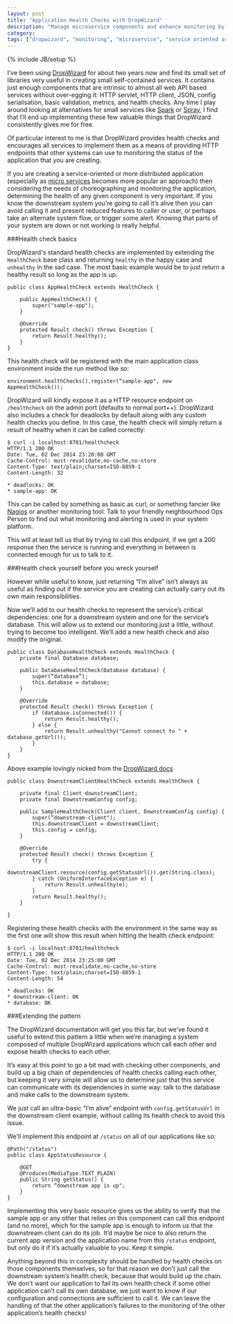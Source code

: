 ```yaml
---
layout: post
title: "Application Health Checks with DropWizard"
description: "Manage microservice components and enhance monitoring by using DropWizard health checks to report on the health of your applications."
category: 
tags: ["dropwizard", "monitoring", "microservice", "service oriented architecture", "REST"]
---
```

{% include JB/setup %}


I’ve been using [DropWizard](https://dropwizard.github.io) for about two years now and find its small set of libraries very useful in creating small self-contained services. It contains just enough components that are intrinsic to almost all web API based services without over-egging it: HTTP servlet, HTTP client, JSON, config serialisation, basic validation, metrics, and health checks. Any time I play around looking at alternatives for small services like [Spark](http://sparkjava.com/) or [Spray](http://spray.io/), I find that I’ll end up implementing these few valuable things that DropWizard consistently gives me for free. 

Of particular interest to me is that DropWizard provides health checks and encourages all services to implement them as a means of providing HTTP endpoints that other systems can use to monitoring the status of the application that you are creating.

If you are creating a service-oriented or more distributed application (especially as [micro services](http://martinfowler.com/articles/microservices.html) becomes more popular an approach) then considering the needs of choreographing and monitoring the application, determining the health of any given component is very important. If you know the downstream system you’re going to call it’s alive then you can avoid calling it and present reduced features to caller or user, or perhaps take an alternate system flow, or trigger some alert. Knowing that parts of your system are down or not working is really helpful.

###Health check basics

DropWizard's standard health checks are implemented by extending the `HealthCheck` base class and returning `healthy` in the happy case and `unhealthy` in the sad case. The most basic example would be to just return a healthy result so long as the app is up.

    public class AppHealthCheck extends HealthCheck {

        public AppHealthCheck() {
            super("sample-app");
        }

        @Override
        protected Result check() throws Exception {        
            return Result.healthy();
        }
    }

This health check will be registered with the main application class environment inside the run method like so:

    environment.healthChecks().register(“sample-app", new AppHealthCheck());

DropWizard will kindly expose it as a HTTP resource endpoint on `/healthcheck` on the admin port (defaults to normal port++). DropWizard also includes a check for deadlocks by default along with any custom health checks you define. In this case, the health check will simply return a result of healthy when it can be called correctly:

    $ curl -i localhost:8701/healthcheck
    HTTP/1.1 200 OK
    Date: Tue, 02 Dec 2014 23:20:00 GMT
    Cache-Control: must-revalidate,no-cache,no-store
    Content-Type: text/plain;charset=ISO-8859-1
    Content-Length: 32

    * deadlocks: OK
    * sample-app: OK

This can be called by something as basic as curl, or something fancier like [Nagios](http://www.nagios.org/) or another monitoring tool. Talk to your friendly neighbourhood Ops Person to find out what monitoring and alerting is used in your system platform.

This will at least tell us that by trying to call this endpoint, if we get a 200 response then the service is running and everything in between is connected enough for us to talk to it.

###Health check yourself before you wreck yourself

However while useful to know, just returning “I’m alive” isn’t always as useful as finding out if the service you are creating can actually carry out its own main responsibilities.

Now we’ll add to our health checks to represent the service’s critical dependencies: one for a downstream system and one for the service’s database. This will allow us to extend our monitoring just a little, without trying to become too intelligent. We’ll add a new health check and also modify the original.

    public class DatabaseHealthCheck extends HealthCheck {
        private final Database database;

        public DatabaseHealthCheck(Database database) {
            super(“database”);
            this.database = database;
        }

        @Override
        protected Result check() throws Exception {
            if (database.isConnected()) {
                return Result.healthy();
            } else {
                return Result.unhealthy("Cannot connect to " + database.getUrl());
            }
        }
    }

Above example lovingly nicked from the [DropWizard docs](https://dropwizard.github.io/dropwizard/manual/core.html#health-checks)

    public class DownstreamClientHealthCheck extends HealthCheck {

        private final Client downstreamClient;
        private final DownstreamConfig config;

        public SampleHealthCheck(Client client, DownstreamConfig config) {
            super(“downstream-client");
            this.downstreamClient = downstreamClient;
            this.config = config;
        }

        @Override
        protected Result check() throws Exception {
            try {
                downstreamClient.resource(config.getStatusUrl()).get(String.class);
            } catch (UniformInterfaceException e) {
                return Result.unhealthy(e);
            }
            return Result.healthy();
        }

    }

Registering these health checks with the environment in the same way as the first one will show this result when hitting the health check endpoint:

    $ curl -i localhost:8701/healthcheck
    HTTP/1.1 200 OK
    Date: Tue, 02 Dec 2014 23:25:00 GMT
    Cache-Control: must-revalidate,no-cache,no-store
    Content-Type: text/plain;charset=ISO-8859-1
    Content-Length: 54

    * deadlocks: OK
    * downstream-client: OK
    * database: OK

###Extending the pattern

The DropWizard documentation will get you this far, but we’ve found it useful to extend this pattern a little when we’re managing a system composed of multiple DropWizard applications which call each other and expose health checks to each other.

It’s easy at this point to go a bit mad with checking other components, and build up a big chain of dependencies of health checks calling each other, but keeping it very simple will allow us to determine just that this service can communicate with its dependencies in some way: talk to the database and make calls to the downstream system.

We just call an ultra-basic “I’m alive” endpoint with `config.getStatusUrl` in the downstream client example, without calling its health check to avoid this issue.

We’ll implement this endpoint at `/status` on all of our applications like so:

    @Path("/status")
    public class AppStatusResource {

        @GET
        @Produces(MediaType.TEXT_PLAIN)
        public String getStatus() {
            return “downstream app is up";
        }
    }

Implementing this very basic resource gives us the ability to verify that the sample app or any other that relies on this component can call this endpoint (and no more), which for the sample app is enough to inform us that the downstream client can do its job. It’d maybe be nice to also return the current app version and the application name from this `/status` endpoint, but only do it if it’s actually valuable to you. Keep it simple.

Anything beyond this in complexity should be handled by health checks on those components themselves, so for that reason we don’t just call the downstream system’s health check, because that would build up the chain. We don't want our application to fail its own health check if some other application can’t call its own database, we just want to know if our configuration and connections are sufficient to call it. We can leave the handling of that the other application’s failures to the monitoring of the other application’s health checks!
